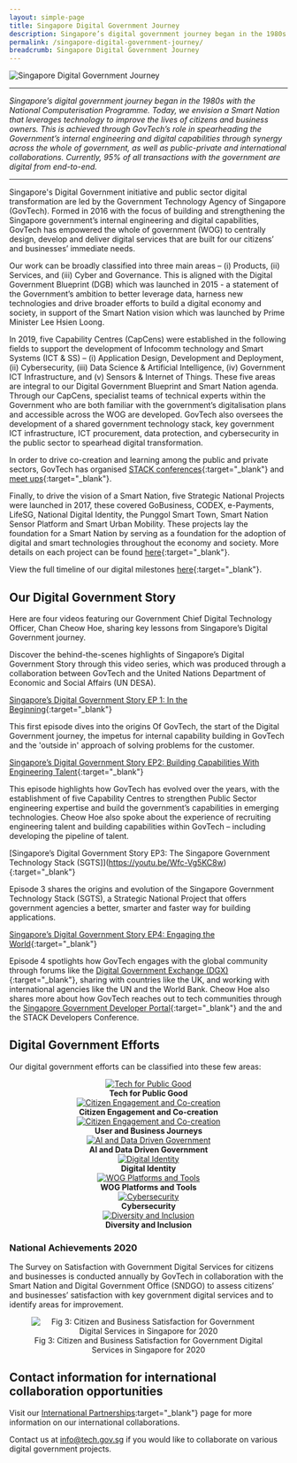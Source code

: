 ```yaml
---
layout: simple-page
title: Singapore Digital Government Journey
description: Singapore’s digital government journey began in the 1980s with the National Computerisation Programme. We have since started on building a Smart Nation for everyone.
permalink: /singapore-digital-government-journey/
breadcrumb: Singapore Digital Government Journey
---
```


![Singapore Digital Government Journey](/images/digital-transformation/Singapore-digital-government-header-banner.png)

---

*Singapore’s digital government journey began in the 1980s with the National Computerisation Programme. Today, we envision a Smart Nation that leverages technology to improve the lives of citizens and business owners. This is achieved through GovTech’s role in spearheading the Government’s internal engineering and digital capabilities through synergy across the whole of government, as well as public-private and international collaborations. Currently, 95% of all transactions with the government are digital from end-to-end.*

---

Singapore's Digital Government initiative and public sector digital transformation are led by the Government Technology Agency of Singapore (GovTech). Formed in 2016 with the focus of building and strengthening the Singapore government’s internal engineering and digital capabilities, GovTech has empowered the whole of government (WOG) to centrally design, develop and deliver digital services that are built for our citizens’ and businesses’ immediate needs. 

Our work can be broadly classified into three main areas – (i) Products, (ii) Services, and (iii) Cyber and Governance. This is aligned with the Digital Government Blueprint (DGB) which was launched in 2015 - a statement of the Government’s ambition to better leverage data, harness new technologies and drive broader efforts to build a digital economy and society, in support of the Smart Nation vision which was launched by Prime Minister Lee Hsien Loong. 

In 2019, five Capability Centres (CapCens) were established in the following fields to support the development of Infocomm technology and Smart Systems (ICT & SS) – (i) Application Design, Development and Deployment, (ii) Cybersecurity, (iii) Data Science & Artificial Intelligence, (iv) Government ICT Infrastructure, and (v) Sensors & Internet of Things. These five areas are integral to our Digital Government Blueprint and Smart Nation agenda. Through our CapCens, specialist teams of technical experts within the Government who are both familiar with the government’s digitalisation plans and accessible across the WOG are developed. GovTech also oversees the development of a shared government technology stack, key government ICT infrastructure, ICT procurement, data protection, and cybersecurity in the public sector to spearhead digital transformation.

In order to drive co-creation and learning among the public and private sectors, GovTech has organised [STACK conferences](https://www.developer.tech.gov.sg/communities/events/overview){:target="_blank"} and [meet ups](https://www.developer.tech.gov.sg/communities/stack-x-meetups/overview.html){:target="_blank"}. 

Finally, to drive the vision of a Smart Nation, five Strategic National Projects were launched in 2017, these covered GoBusiness, CODEX, e-Payments, LifeSG, National Digital Identity, the Punggol Smart Town, Smart Nation Sensor Platform and Smart Urban Mobility. These projects lay the foundation for a Smart Nation by serving as a foundation for the adoption of digital and smart technologies throughout the economy and society. More details on each project can be found [here](https://www.smartnation.gov.sg/initiatives/strategic-national-projects){:target="_blank"}.

View the full timeline of our digital milestones [here](https://www.tech.gov.sg/who-we-are/our-journey/){:target="_blank"}.

## Our Digital Government Story

Here are four videos featuring our Government Chief Digital Technology Officer, Chan Cheow Hoe, sharing key lessons from Singapore’s Digital Government journey. 

Discover the behind-the-scenes highlights of Singapore’s Digital Government Story through this video series, which was produced through a collaboration between GovTech and the United Nations Department of Economic and Social Affairs (UN DESA).

[Singapore’s Digital Government Story EP 1: In the Beginning](https://youtu.be/1qJ8aQdDQvw){:target="\_blank"}

This first episode dives into the origins Of GovTech, the start of the Digital Government journey, the impetus for internal capability building in GovTech and the 'outside in' approach of solving problems for the customer.

[Singapore’s Digital Government Story EP2: Building Capabilities With Engineering Talent](https://youtu.be/TEmIuECWBHM){:target="\_blank"}

This episode highlights how GovTech has evolved over the years, with the establishment of five Capability Centres to strengthen Public Sector engineering expertise and build the government’s capabilities in emerging technologies. Cheow Hoe also spoke about the experience of recruiting engineering talent and building capabilities within GovTech – including developing the pipeline of talent.

[Singapore’s Digital Government Story EP3: The Singapore Government Technology Stack (SGTS]](https://youtu.be/Wfc-Vg5KC8w){:target="\_blank"}

Episode 3 shares the origins and evolution of the Singapore Government Technology Stack (SGTS), a Strategic National Project that offers government agencies a better, smarter and faster way for building applications.

[Singapore’s Digital Government Story EP4: Engaging the World](https://youtu.be/wzko3Bef8Fk){:target="\_blank"}

Episode 4 spotlights how GovTech engages with the global community through forums like the [Digital Government Exchange (DGX)](/international-partnerships#digital-government-exchange){:target="_blank"}, sharing with countries like the UK, and working with international agencies like the UN and the World Bank. Cheow Hoe also shares more about how GovTech reaches out to tech communities through the [Singapore Government Developer Portal](https://www.developer.gov.sg){:target="_blank"} and the and the STACK Developers Conference.

## Digital Government Efforts

Our digital government efforts can be classified into these few areas:

<div class="row">
  <div class="col" style="text-align: center">
    <a href="/singapore-digital-government-journey/tech-for-public-good" target="_blank">
      <img src="/images/digital-transformation/01-Tech for Public Good.png" alt="Tech for Public Good" /></a>
    <figcaption><b>Tech for Public Good</b></figcaption>
  </div>

  <div class="col" style="text-align: center">
    <a href="/singapore-digital-government-journey/citizen-engagement-and-cocreation" target="_blank">
      <img src="/images/digital-transformation/02-Citizen Engagement.png" alt="Citizen Engagement and Co-creation" /></a>
    <figcaption><b>Citizen Engagement and Co-creation</b></figcaption>
  </div>
	
  <div class="col" style="text-align: center">
    <a href="/singapore-digital-government-journey/user-and-business-journeys" target="_blank">
      <img src="/images/digital-transformation/03-User Business Journey.png" alt="Citizen Engagement and Co-creation" /></a>
    <figcaption><b>User and Business Journeys</b></figcaption>
  </div>
	
  <div class="col" style="text-align: center">
     <a href="/singapore-digital-government-journey/ai-and-data-driven-government" target="_blank">
      <img src="/images/digital-transformation/04-Data Driven Gov AI.png" alt="AI and Data Driven Government" /></a>
    <figcaption><b>AI and Data Driven Government</b></figcaption>
  </div>
</div>

<div class="row">
  <div class="col" style="text-align: center">
    <a href="/singapore-digital-government-journey/digital-identity" target="_blank">
      <img src="/images/digital-transformation/05-Digital Identity.png" alt="Digital Identity" /></a>
    <figcaption><b>Digital Identity</b></figcaption>
  </div>

  <div class="col" style="text-align: center">
    <a href="/singapore-digital-government-journey/wog-platforms-and-tools" target="_blank">
      <img src="/images/digital-transformation/06-WOG Platforms Tools.png" alt="WOG Platforms and Tools" /></a>
    <figcaption><b>WOG Platforms and Tools</b></figcaption>
  </div>

  <div class="col" style="text-align: center">
    <a href="/singapore-digital-government-journey/cybersecurity" target="_blank">
      <img src="/images/digital-transformation/07-Cybersecurity.png" alt="Cybersecurity" /></a>
    <figcaption><b>Cybersecurity</b></figcaption>
  </div>

  <div class="col" style="text-align: center">
    <a href="/singapore-digital-government-journey/diversity-and-inclusion" target="_blank">
      <img src="/images/digital-transformation/08-Diversity Inclusion.png" alt="Diversity and Inclusion" /></a>
    <figcaption><b>Diversity and Inclusion</b></figcaption>
  </div>
</div>

### National Achievements 2020
The Survey on Satisfaction with Government Digital Services for citizens and businesses is conducted annually by GovTech in collaboration with the Smart Nation and Digital Government Office (SNDGO) to assess citizens’ and businesses’ satisfaction with key government digital services and to identify areas for improvement.

<figure style="text-align: center">
  <img
    src="/images/digital-transformation/Fig-3-Citizen-and-business-satisfaction.png" 
    alt="Fig 3: Citizen and Business Satisfaction for Government Digital Services in Singapore for 2020"
  />
  <figcaption>Fig 3: Citizen and Business Satisfaction for Government Digital Services in Singapore for 2020</figcaption>
</figure>

## Contact information for international collaboration opportunities

Visit our [International Partnerships](/international-partnerships):target="_blank"} page for more information on our international collaborations.

Contact us at <info@tech.gov.sg> if you would like to collaborate on various digital government projects.


